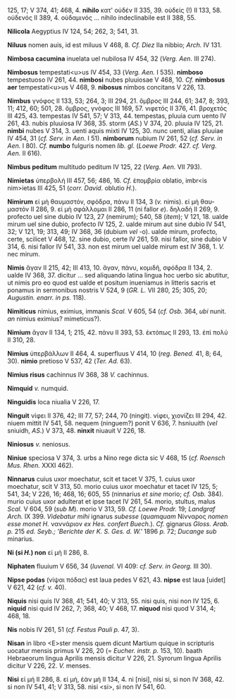 125, 17; V 374, 41; 468, 4. **nihilo** κατ' οὐδέν II 335, 39. οὐδείς (!)
II 133, 58. οὐδενός II 389, 4. οὐδαμινός ... nihilo indeclinabile est II
388, 55.

**Nilicola** Aegyptius IV 124, 54; 262, 3; 541, 31.

**Niluus** nomen auis, id est miluus V 468, 8. *Cf. Diez* IIa nibbio;
*Arch.* IV 131.

**Nimbosa cacumina** inuelata uel nubilosa IV 454, 32 (*Verg. Aen.*
III 274).

**Nimbosus** tempestati\<u\>us IV 454, 33 (*Verg. Aen.* I 535).
**nimboso** tempestuoso IV 261, 44. **nimbosi** nubes pluuiosae V 468,
10. *Cf.* **nimbosus aer** tempestati\<u\>us V 468, 9. **nibosus**
nimbos concitans V 226, 13.

**Nimbus** γνόφος II 133, 53; 264, 3; III 294, 21. ὄμβρος III 244, 61;
347, 8; 393, 11; 412, 60; 501, 28. ὄμβρος, γνόφος III 169, 57. νιφετός
II 376, 41. βροχετός III 425, 43. tempestas IV 541, 57; V 313, 44.
tempestas, pluuia cum uento IV 261, 43. nubis pluuiosa IV 368, 35. storm
(*AS.*) V 374, 20. pluuia IV 125, 21. **nimbi** nubes V 314, 3. uenti
aquis mixti IV 125, 30. nunc uenti, alias pluuiae IV 454, 31 (*cf. Serv.
in Aen.* I 51). **nimborum** nubium IV 261, 52 (*cf. Serv. in Aen.* I
80). *Cf.* **numbo** fulguris nomen *lib. gl.* (*Loewe Prodr.* 427. *cf.
Verg. Aen.* II 616).

**Nimbus peditum** multitudo peditum IV 125, 22 (*Verg. Aen.* VII 793).

**Nimietas** ὑπερβολή III 457, 56; 486, 16. *Cf.* ἐπομβρία oblatio,
imbr\<is nim\>ietas III 425, 51 (*corr. David.* oblutio *H.*).

**Nimirum** εἰ μὴ θαυμαστόν, σφόδρα, πάνυ II 134, 3 (*v.* nimis). εἰ μὴ
θαυ­μαστόν II 286, 9. εἰ μὴ σφάλλομαι II 286, 11 (ni fallor *e*). δηλαδή
II 269, 9. profecto uel sine dubio IV 123, 27 (nemirum); 540, 58
(*item*); V 121, 18. ualde mirum uel sine dubio, profecto IV 125, 2.
ualde mirum aut sine dubio IV 541, 32; V 121, 19; 313, 49; IV 368, 36
(dubium *vel* -o). ualde mirum, profecto, certe, scilicet V 468, 12.
sine dubio, certe IV 261, 59. nisi fallor, sine dubio V 314, 6. nisi
fallor IV 541, 33. non est mirum uel ualde mirum est IV 368, 1. *V.* nec
mirum.

**Nimis** ἄγαν II 215, 42; III 413, 10. ἄγαν, πάνυ, κομιδῆ, σφόδρα II
134, 2. ualde IV 368, 37. dicitur ... sed aliquando latina lingua hoc
uerbo sic abutitur, ut nimis pro eo quod est ualde et positum inueniamus
in litteris sacris et ponamus in sermonibus nostris V 524, 9 (*GR. L.*
VII 280, 25; 305, 20; *Augustin. enarr. in ps.* 118).

**Nimiticus** nimius, eximius, immanis *Scal.* V 605, 54 (*cf. Osb.*
364, *ubi* nunit. *an* nimius eximius? mimeticus?).

**Nimium** ἄγαν II 134, 1; 215, 42. πάνυ II 393, 53. ἐκτόπως II 293, 13.
ἐπὶ πολύ II 310, 28.

**Nimius** ὑπερβάλλων II 464, 4. superfluus V 414, 10 (*reg. Bened.* 41,
8; 64, 30). **nimio** pretioso V 537, 42 (*Ter. Ad.* 63).

**Nimius risus** cachinnus IV 368, 38 *V.* cachinnus.

**Nimquid** *v.* numquid.

**Ninguidis** loca niualia V 226, 17.

**Ninguit** νίφει II 376, 42; III 77, 57; 244, 70 (ningit). νίφει,
χιονίζει III 294, 42. niuem mittit IV 541, 58. nequem (ninguem?) ponit V
636, 7. hsniuuith (*vel* sniuidh, *AS.*) V 373, 48. **ninxit** niuauit V
226, 18.

**Niniosus** *v.* neniosus.

**Niniue** speciosa V 374, 3. urbs a Nino rege dicta sic V 468, 15 (*cf.
Roensch Mus. Rhen.* XXXI 462).

**Ninnarus** cuius uxor moechatur, scit et tacet V 375, 1. cuius uxor
moechatur, scit V 313, 50. morio cuius uxor moechatur et tacet IV 125,
5; 541, 34; V 226, 16; 468, 16; 605, 55 (ninnarius *et sine* morio; *cf.
Osb.* 384). murio cuius uxor adulterat et ipse tacet IV 261, 54. morio,
stultus, malus *Scal.* V 604, 59 (*sub M*). morio V 313, 59. *Cf. Loewe
Prodr.* 19; *Landgraf Arch.* IX 399. *Videbatur mihi* ignarus *subesse*
(*quamquam* Νίνναρος *nomen esse monet H.* ναννάριον *ex Hes. confert
Buech.*). *Cf.* gignarus *Gloss. Arab. p.* 215 *ed. Seyb.; 'Berichte der
K. S. Ges. d. W.'* 1896 *p.* 72; *Ducange sub* minarius.

**Ni (si *H.*) non** εἰ μὴ II 286, 8.

**Niphaten** fluuium V 656, 34 (*Iuvenal.* VI 409: *cf. Serv. in Georg.*
III 30).

**Nipse podas** (νίψαι πόδας) est laua pedes V 621, 43. **nipse** est
laua [uidet] V 621, 42 (*cf. v.* 40).

**Niquis** nisi quis IV 368, 41; 541, 40; V 313, 55. nisi quis, nisi non
IV 125, 6. **niquid** nisi quid IV 262, 7; 368, 40; V 468, 17.
**niquod** nisi quod V 314, 4; 468, 18.

**Nis** nobis IV 261, 51 (*cf. Festus Pauli p.* 47, 3).

**Nisan** in libro \<E\>ster mensis quem dicunt Martium quique in
scripturis uocatur mensis primus V 226, 20 (= *Eucher. instr. p.* 153,
10). baath Hebraeorum lingua Aprilis mensis dicitur V 226, 21. Syrorum
lingua Aprilis dicitur V 226, 22. *V.* menses.

**Nisi** εἰ μή II 286, 8. εἰ μή, ἐὰν μή II 134, 4. ni [nisi], nisi si,
si non IV 368, 42. si non IV 541, 41; V 313, 58. nisi \<si\>, si non IV
541, 60.
